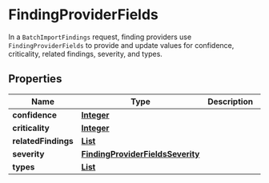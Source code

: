 

# FindingProviderFields

In a <code>BatchImportFindings</code> request, finding providers use <code>FindingProviderFields</code> to provide and update values for confidence, criticality, related findings, severity, and types.

## Properties

| Name | Type | Description | Notes |
|------------ | ------------- | ------------- | -------------|
|**confidence** | [**Integer**](Integer.md) |  |  [optional] |
|**criticality** | [**Integer**](Integer.md) |  |  [optional] |
|**relatedFindings** | [**List**](List.md) |  |  [optional] |
|**severity** | [**FindingProviderFieldsSeverity**](FindingProviderFieldsSeverity.md) |  |  [optional] |
|**types** | [**List**](List.md) |  |  [optional] |



